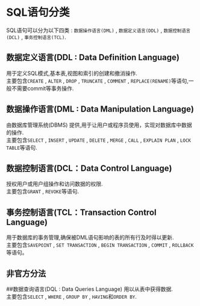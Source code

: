 
# SQL语句分类

SQL语句可以分为以下四类 : `数据操作语言(DML)` , `数据定义语言(DDL)` , `数据控制语言(DCL)` , `事务控制语言(TCL)`.

## 数据定义语言(DDL : Data Definition Language)
用于定义SQL模式,基本表,视图和索引的创建和撤消操作.<br/>
主要包含`CREATE` , `ALTER` , `DROP` , `TRUNCATE` , `COMMENT` , `REPLACE(RENAME)`等语句,一般不需要commit等事务操作.

## 数据操作语言(DML : Data Manipulation Language)
由数据库管理系统(DBMS) 提供,用于让用户或程序员使用，实现对数据库中数据的操作.<br/> 
主要包含`SELECT` , `INSERT` , `UPDATE` , `DELETE` , `MERGE` , `CALL` , `EXPLAIN PLAN` , `LOCK TABLE`等语句.

## 数据控制语言(DCL：Data Control Language)
授权用户或用户组操作和访问数据的权限.<br/>
主要包含`GRANT` , `REVOKE`等语句.

## 事务控制语言(TCL：Transaction Control Language)
用于数据库的事务管理,确保被DML语句影响的表的所有行及时得以更新.<br/>
主要包含`SAVEPOINT` , `SET TRANSACTION` , `BEGIN TRANSACTION` , `COMMIT` , `ROLLBACK`等语句。

## 非官方分法
##数据查询语言(DQL : Data Queries Language)
用以从表中获得数据.<br/>
主要包含`SELECT` , `WHERE` , `GROUP BY` , `HAVING`和`ORDER BY`.



